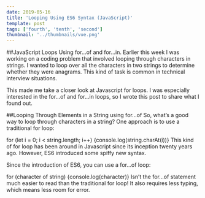 ```yaml
---
date: 2019-05-16
title: 'Looping Using ES6 Syntax (JavaScript)'
template: post
tags: ['fourth', 'tenth', 'second']
thumbnail: '../thumbnails/vue.png'
---
```


##JavaScript Loops Using for...of and for...in.
Earlier this week I was working on a coding problem that involved looping through characters in strings. I wanted to loop over all the characters in two strings to determine whether they were anagrams. This kind of task is common in technical interview situations.

This made me take a closer look at Javascript for loops. I was especially interested in the for...of and for...in loops, so I wrote this post to share what I found out.

##Looping Through Elements in a String using for...of
So, what’s a good way to loop through characters in a string? One approach is to use a traditional for loop:

for (let i = 0; i < string.length; i++) {console.log(string.charAt(i))}
This kind of for loop has been around in Javascript since its inception twenty years ago. However, ES6 introduced some spiffy new syntax.

Since the introduction of ES6, you can use a for...of loop:

for (character of string) {console.log(character)}
Isn’t the for...of statement much easier to read than the traditional for loop! It also requires less typing, which means less room for error.
